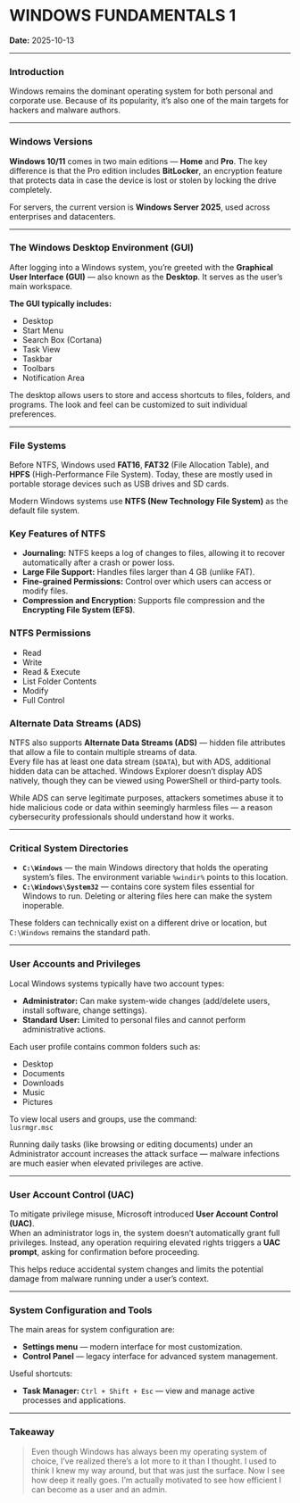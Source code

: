 # WINDOWS FUNDAMENTALS 1
**Date:** 2025-10-13  

---

### Introduction  

Windows remains the dominant operating system for both personal and corporate use. Because of its popularity, it’s also one of the main targets for hackers and malware authors.

---

### Windows Versions  

**Windows 10/11** comes in two main editions — **Home** and **Pro**. The key difference is that the Pro edition includes **BitLocker**, an encryption feature that protects data in case the device is lost or stolen by locking the drive completely.  

For servers, the current version is **Windows Server 2025**, used across enterprises and datacenters.  

---

### The Windows Desktop Environment (GUI)  

After logging into a Windows system, you’re greeted with the **Graphical User Interface (GUI)** — also known as the **Desktop**. It serves as the user’s main workspace.  

**The GUI typically includes:**  
- Desktop  
- Start Menu  
- Search Box (Cortana)  
- Task View  
- Taskbar  
- Toolbars  
- Notification Area  

The desktop allows users to store and access shortcuts to files, folders, and programs. The look and feel can be customized to suit individual preferences.  

---

### File Systems  

Before NTFS, Windows used **FAT16**, **FAT32** (File Allocation Table), and **HPFS** (High-Performance File System). Today, these are mostly used in portable storage devices such as USB drives and SD cards.  

Modern Windows systems use **NTFS (New Technology File System)** as the default file system.  

### Key Features of NTFS  
- **Journaling:** NTFS keeps a log of changes to files, allowing it to recover automatically after a crash or power loss.  
- **Large File Support:** Handles files larger than 4 GB (unlike FAT).  
- **Fine-grained Permissions:** Control over which users can access or modify files.  
- **Compression and Encryption:** Supports file compression and the **Encrypting File System (EFS)**.  

### NTFS Permissions  
- Read  
- Write  
- Read & Execute  
- List Folder Contents  
- Modify  
- Full Control  

### Alternate Data Streams (ADS)  
NTFS also supports **Alternate Data Streams (ADS)** — hidden file attributes that allow a file to contain multiple streams of data.  
Every file has at least one data stream (`$DATA`), but with ADS, additional hidden data can be attached. Windows Explorer doesn’t display ADS natively, though they can be viewed using PowerShell or third-party tools.  

While ADS can serve legitimate purposes, attackers sometimes abuse it to hide malicious code or data within seemingly harmless files — a reason cybersecurity professionals should understand how it works.  

---

### Critical System Directories  

- **`C:\Windows`** — the main Windows directory that holds the operating system’s files. The environment variable `%windir%` points to this location.  
- **`C:\Windows\System32`** — contains core system files essential for Windows to run. Deleting or altering files here can make the system inoperable.  

These folders can technically exist on a different drive or location, but `C:\Windows` remains the standard path.  

---

### User Accounts and Privileges  

Local Windows systems typically have two account types:  
- **Administrator:** Can make system-wide changes (add/delete users, install software, change settings).  
- **Standard User:** Limited to personal files and cannot perform administrative actions.  

Each user profile contains common folders such as:  
- Desktop  
- Documents  
- Downloads  
- Music  
- Pictures  

To view local users and groups, use the command:  
`lusrmgr.msc`  

Running daily tasks (like browsing or editing documents) under an Administrator account increases the attack surface — malware infections are much easier when elevated privileges are active.  

---

### User Account Control (UAC)  

To mitigate privilege misuse, Microsoft introduced **User Account Control (UAC)**.  
When an administrator logs in, the system doesn’t automatically grant full privileges. Instead, any operation requiring elevated rights triggers a **UAC prompt**, asking for confirmation before proceeding.  

This helps reduce accidental system changes and limits the potential damage from malware running under a user’s context.  

---

### System Configuration and Tools  

The main areas for system configuration are:  
- **Settings menu** — modern interface for most customization.  
- **Control Panel** — legacy interface for advanced system management.  

Useful shortcuts:  
- **Task Manager:** `Ctrl + Shift + Esc` — view and manage active processes and applications.  

---

### Takeaway  

> Even though Windows has always been my operating system of choice, I’ve realized there’s a lot more to it than I thought. I used to think I knew my way around, but that was just the surface. Now I see how deep it really goes. I’m actually motivated to see how efficient I can become as a user and an admin.